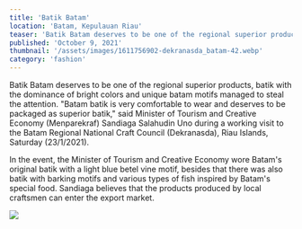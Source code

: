 ```yaml
---
title: 'Batik Batam'
location: 'Batam, Kepulauan Riau'
teaser: 'Batik Batam deserves to be one of the regional superior products, batik with the dominance of bright colors and unique batam motifs managed to steal the attention.'
published: 'October 9, 2021'
thumbnail: '/assets/images/1611756902-dekranasda_batam-42.webp'
category: 'fashion'
---
```


Batik Batam deserves to be one of the regional superior products, batik with the dominance of bright colors and unique batam motifs managed to steal the attention. "Batam batik is very comfortable to wear and deserves to be packaged as superior batik," said Minister of Tourism and Creative Economy (Menparekraf) Sandiaga Salahudin Uno during a working visit to the Batam Regional National Craft Council (Dekranasda), Riau Islands, Saturday (23/1/2021).

In the event, the Minister of Tourism and Creative Economy wore Batam's original batik with a light blue betel vine motif, besides that there was also batik with barking motifs and various types of fish inspired by Batam's special food. Sandiaga believes that the products produced by local craftsmen can enter the export market.

![](/assets/images/1611756902-dekranasda_batam-42.webp)